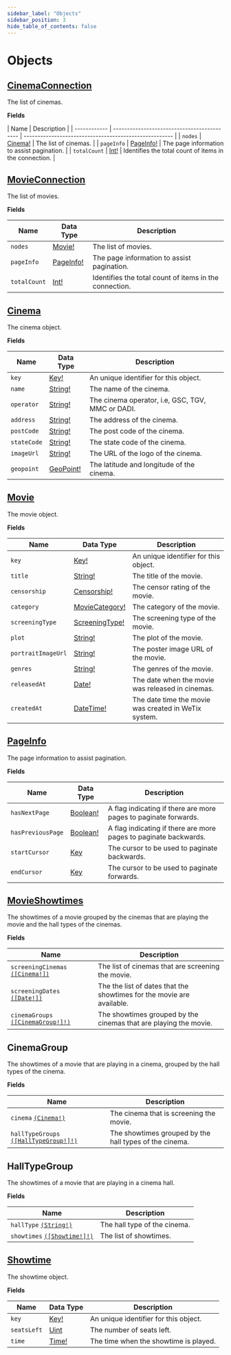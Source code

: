 ```yaml
---
sidebar_label: "Objects"
sidebar_position: 3
hide_table_of_contents: false
---
```


# Objects

## [CinemaConnection](/docs/graphql/objects#cinemaconnection)

The list of cinemas.

**Fields**

| Name         | Description                                 |
| ------------ | ------------------------------------------- | ------------------------------------------------------ |
| `nodes`      | [Cinema!](/docs/graphql/objects#cinema)     | The list of cinemas.                                   |
| `pageInfo`   | [PageInfo!](/docs/graphql/objects#pageinfo) | The page information to assist pagination.             |
| `totalCount` | [Int!](/docs/graphql/objects#movie)         | Identifies the total count of items in the connection. |

## [MovieConnection](/docs/graphql/objects#movieconnection)

The list of movies.

**Fields**

| Name         | Data Type                                   | Description                                            |
| ------------ | ------------------------------------------- | ------------------------------------------------------ |
| `nodes`      | [Movie!](/docs/graphql/objects#movie)       | The list of movies.                                    |
| `pageInfo`   | [PageInfo!](/docs/graphql/objects#pageinfo) | The page information to assist pagination.             |
| `totalCount` | [Int!](/docs/graphql/objects#movie)         | Identifies the total count of items in the connection. |

## [Cinema](/docs/graphql/objects#cinema)

The cinema object.

**Fields**

| Name        | Data Type                                   | Description                                      |
| ----------- | ------------------------------------------- | ------------------------------------------------ |
| `key`       | [Key!](/docs/graphql/scalars#key)           | An unique identifier for this object.            |
| `name`      | [String!](/docs/graphql/scalars#string)     | The name of the cinema.                          |
| `operator`  | [String!](/docs/graphql/scalars#string)     | The cinema operator, i.e, GSC, TGV, MMC or DADI. |
| `address`   | [String!](/docs/graphql/scalars#string)     | The address of the cinema.                       |
| `postCode`  | [String!](/docs/graphql/scalars#string)     | The post code of the cinema.                     |
| `stateCode` | [String!](/docs/graphql/scalars#string)     | The state code of the cinema.                    |
| `imageUrl`  | [String!](/docs/graphql/scalars#string)     | The URL of the logo of the cinema.               |
| `geopoint`  | [GeoPoint!](/docs/graphql/scalars#geopoint) | The latitude and longitude of the cinema.        |

## [Movie](/docs/graphql/objects#movie)

The movie object.

**Fields**

| Name               | Data Type                                   | Description                                          |
| ------------------ | ------------------------------------------- | ---------------------------------------------------- |
| `key`              | [Key!](/docs/graphql/scalars#key)           | An unique identifier for this object.                |
| `title`            | [String!](/docs/graphql/scalars#string)     | The title of the movie.                              |
| `censorship`       | [Censorship!](/docs/enums#censorship)       | The censor rating of the movie.                      |
| `category`         | [MovieCategory!](/docs/enums#moviecategory) | The category of the movie.                           |
| `screeningType`    | [ScreeningType!](/docs/enums#screeningtype) | The screening type of the movie.                     |
| `plot`             | [String!](/docs/graphql/scalars#string)     | The plot of the movie.                               |
| `portraitImageUrl` | [String!](/docs/graphql/scalars#string)     | The poster image URL of the movie.                   |
| `genres`           | [String!](/docs/graphql/scalars#string)     | The genres of the movie.                             |
| `releasedAt`       | [Date!](/docs/graphql/scalars#date)         | The date when the movie was released in cinemas.     |
| `createdAt`        | [DateTime!](/docs/graphql/scalars#datetime) | The date time the movie was created in WeTix system. |

## [PageInfo](/docs/graphql/objects#pageinfo)

The page information to assist pagination.

**Fields**

| Name              | Data Type                                 | Description                                                      |
| ----------------- | ----------------------------------------- | ---------------------------------------------------------------- |
| `hasNextPage`     | [Boolean!](/docs/graphql/scalars#boolean) | A flag indicating if there are more pages to paginate forwards.  |
| `hasPreviousPage` | [Boolean!](/docs/graphql/scalars#boolean) | A flag indicating if there are more pages to paginate backwards. |
| `startCursor`     | [Key](/docs/graphql/scalars#key)          | The cursor to be used to paginate backwards.                     |
| `endCursor`       | [Key](/docs/graphql/scalars#key)          | The cursor to be used to paginate forwards.                      |

## [MovieShowtimes](/docs/graphql/objects#movieshowtimes)

The showtimes of a movie grouped by the cinemas that are playing the movie and the hall types of the cinemas.

**Fields**

| Name                                                                    | Description                                                           |
| ----------------------------------------------------------------------- | --------------------------------------------------------------------- |
| `screeningCinemas` [`([Cinema!])`](/docs/graphql/objects#cinema)        | The list of cinemas that are screening the movie.                     |
| `screeningDates` [`([Date!])`](/docs/graphql/scalars#date)              | The the list of dates that the showtimes for the movie are available. |
| `cinemaGroups` [`([CinemaGroup!]!)`](/docs/graphql/objects#cinemagroup) | The showtimes grouped by the cinemas that are playing the movie.      |

## CinemaGroup

The showtimes of a movie that are playing in a cinema, grouped by the hall types of the cinema.

**Fields**

| Name                                                                          | Description                                            |
| ----------------------------------------------------------------------------- | ------------------------------------------------------ |
| `cinema` [`(Cinema!)`](/docs/graphql/objects#cinema)                          | The cinema that is screening the movie.                |
| `hallTypeGroups` [`([HallTypeGroup!]!)`](/docs/graphql/objects#halltypegroup) | The showtimes grouped by the hall types of the cinema. |

## HallTypeGroup

The showtimes of a movie that are playing in a cinema hall.

**Fields**

| Name                                                           | Description                  |
| -------------------------------------------------------------- | ---------------------------- |
| `hallType` [`(String!)`](/docs/graphql/scalars#string)         | The hall type of the cinema. |
| `showtimes` [`([Showtime!]!)`](/docs/graphql/objects#showtime) | The list of showtimes.       |

## [Showtime](/docs/graphql/objects#showtime)

The showtime object.

**Fields**

| Name        | Data Type                           | Description                           |
| ----------- | ----------------------------------- | ------------------------------------- |
| `key`       | [Key!](/docs/graphql/scalars#key)   | An unique identifier for this object. |
| `seatsLeft` | [Uint](/docs/graphql/scalars#uint)  | The number of seats left.             |
| `time`      | [Time!](/docs/graphql/scalars#time) | The time when the showtime is played. |
